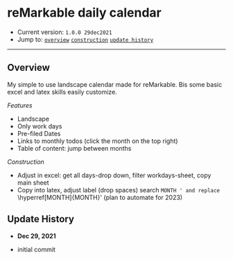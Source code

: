 # reMarkable daily calendar

- Current version: `1.0.0 29dec2021`
- Jump to: [`overview`](#overview) [`construction`](#construction) [`update history`](#updatehistory) 

-----------

## Overview 

My simple to use landscape calendar made for reMarkable. Bis some basic excel and latex skills easily customize. 

*Features* 
- Landscape 
- Only work days 
- Pre-filed Dates 
- Links to monthly todos (click the month on the top right)
- Table of content: jump between months

*Construction*
- Adjust in excel: get all days-drop down, filter workdays-sheet, copy main sheet
- Copy into latex, adjust label (drop spaces) search ` MONTH ' and replace  `\hyperref[MONTH]{MONTH}' (plan to automate for 2023)

## Update History
* **Dec 29, 2021**
- initial commit
  

